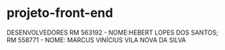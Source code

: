 # projeto-front-end

DESENVOLVEDORES
RM 563192 - NOME:HEBERT LOPES DOS SANTOS;
RM 558771 - NOME: MARCUS VINÍCIUS VILA NOVA DA SILVA
